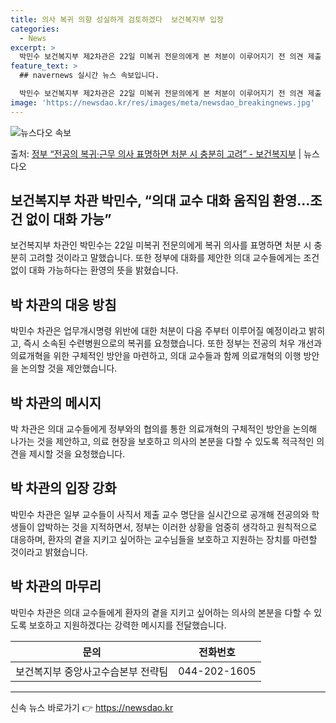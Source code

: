 ```yaml
---
title: 의사 복귀 의향 성실하게 검토하겠다  보건복지부 입장
categories:
  - News
excerpt: >
  박민수 보건복지부 제2차관은 22일 미복귀 전문의에게 본 처분이 이루어지기 전 의견 제출 과정에서 복귀와 계…
feature_text: >
  ## navernews 실시간 뉴스 속보입니다.

  박민수 보건복지부 제2차관은 22일 미복귀 전문의에게 본 처분이 이루어지기 전 의견 제출 과정에서 복귀와 계…
image: 'https://newsdao.kr/res/images/meta/newsdao_breakingnews.jpg'
---
```


![뉴스다오 속보](https://newsdao.kr/res/images/meta/newsdao_breakingnews.jpg)

<p>출처: <a href="https://newsdao.kr/3407" rel="dofollow">정부 “전공의 복귀·근무 의사 표명하면 처분 시 충분히 고려” - 보건복지부</a> | 뉴스다오</p>

<h2 data-ke-size="size26">보건복지부 차관 박민수, “의대 교수 대화 움직임 환영…조건 없이 대화 가능”</h2>
<p data-ke-size="size16">보건복지부 차관인 박민수는 22일 미복귀 전문의에게 복귀 의사를 표명하면 처분 시 충분히 고려할 것이라고 말했습니다. 또한 정부에 대화를 제안한 의대 교수들에게는 조건 없이 대화 가능하다는 환영의 뜻을 밝혔습니다.</p>

<h2 data-ke-size="size26">박 차관의 대응 방침</h2>
<p data-ke-size="size16">박민수 차관은 업무개시명령 위반에 대한 처분이 다음 주부터 이루어질 예정이라고 밝히고, 즉시 소속된 수련병원으로의 복귀를 요청했습니다. 또한 정부는 전공의 처우 개선과 의료개혁을 위한 구체적인 방안을 마련하고, 의대 교수들과 함께 의료개혁의 이행 방안을 논의할 것을 제안했습니다.</p>

<h2 data-ke-size="size26">박 차관의 메시지</h2>
<p data-ke-size="size16">박 차관은 의대 교수들에게 정부와의 협의를 통한 의료개혁의 구체적인 방안을 논의해 나가는 것을 제안하고, 의료 현장을 보호하고 의사의 본분을 다할 수 있도록 적극적인 의견을 제시할 것을 요청했습니다.</p>

<h2 data-ke-size="size26">박 차관의 입장 강화</h2>
<p data-ke-size="size16">박민수 차관은 일부 교수들이 사직서 제출 교수 명단을 실시간으로 공개해 전공의와 학생들이 압박하는 것을 지적하면서, 정부는 이러한 상황을 엄중히 생각하고 원칙적으로 대응하며, 환자의 곁을 지키고 싶어하는 교수님들을 보호하고 지원하는 장치를 마련할 것이라고 밝혔습니다.</p>

<h2 data-ke-size="size26">박 차관의 마무리</h2>
<p data-ke-size="size16">박민수 차관은 의대 교수들에게 환자의 곁을 지키고 싶어하는 의사의 본분을 다할 수 있도록 보호하고 지원하겠다는 강력한 메시지를 전달했습니다.</p>

<table>
<thead>
<tr>
<th>문의</th>
<th>전화번호</th>
</tr>
</thead>
<tbody>
<tr>
<td>보건복지부 중앙사고수습본부 전략팀</td>
<td>044-202-1605</td>
</tr>
</tbody>
</table>
<hr> 

신속 뉴스 바로가기 👉 <a href="https://newsdao.kr" rel="dofollow">https://newsdao.kr</a>


